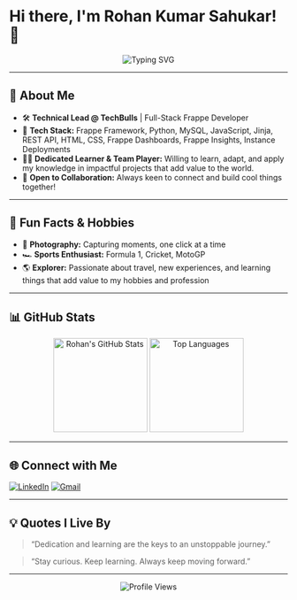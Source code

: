 <!-- Banner or Greeting -->
<h1 align="centre">Hi there, I'm Rohan Kumar Sahukar! 👋</h1>
<p align="center">
  <img src="https://readme-typing-svg.demolab.com?font=Fira+Code&pause=1000&color=F7A41D&center=true&vCenter=true&width=600&lines=Tech+Lead+at+TechBulls;Frappe+Full-Stack+Developer;Unstoppable+Learner+%F0%9F%9A%80;Team+Player;Formula+1+Enthusiast;Photographer" alt="Typing SVG" />
</p>

---

## 🚀 About Me

- 🛠️ **Technical Lead @ TechBulls** | Full-Stack Frappe Developer
- 🌱 **Tech Stack:** Frappe Framework, Python, MySQL, JavaScript, Jinja, REST API, HTML, CSS, Frappe Dashboards, Frappe Insights, Instance Deployments
- 👨‍💻 **Dedicated Learner & Team Player:** Willing to learn, adapt, and apply my knowledge in impactful projects that add value to the world.
- 🤝 **Open to Collaboration:** Always keen to connect and build cool things together!

---

## 🎯 Fun Facts & Hobbies

- 📸 **Photography:** Capturing moments, one click at a time
- 🏎️ **Sports Enthusiast:** Formula 1, Cricket, MotoGP
- 🌎 **Explorer:** Passionate about travel, new experiences, and learning things that add value to my hobbies and profession

---


## 📊 GitHub Stats

<p align="center">
  <img src="https://github-readme-stats.vercel.app/api?username=RohanRks23&show_icons=true&theme=radical" alt="Rohan's GitHub Stats" height="170"/>
  <img src="https://github-readme-stats.vercel.app/api/top-langs/?username=RohanRks23&theme=radical&layout=compact" alt="Top Languages" height="170"/>
</p>

---

## 🌐 Connect with Me

[![LinkedIn](https://img.shields.io/badge/LinkedIn-blue?logo=linkedin&logoColor=white)](https://www.linkedin.com/in/rohan-kumar-sahukar-a8485a175)
[![Gmail](https://img.shields.io/badge/Email-rohanksahukar%40gmail.com-red?logo=gmail&logoColor=white)](mailto:rohanksahukar@gmail.com)

---


## 💡 Quotes I Live By

> “Dedication and learning are the keys to an unstoppable journey.”

> “Stay curious. Keep learning. Always keep moving forward.”

---

<p align="center">
  <img src="https://komarev.com/ghpvc/?username=RohanRks23&label=Profile+Views&color=blue" alt="Profile Views"/>
</p>
